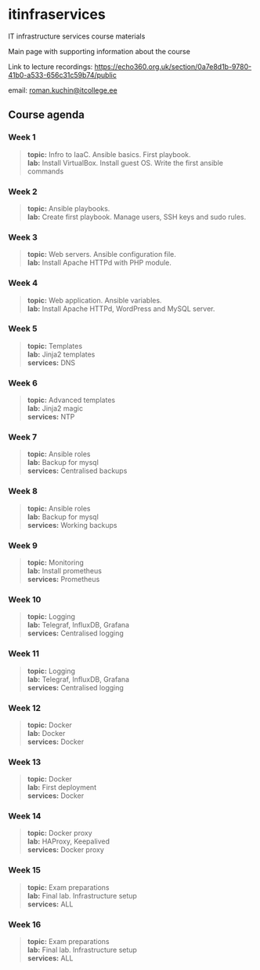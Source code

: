 # itinfraservices
IT infrastructure services course materials

Main page with supporting information about the course

Link to lecture recordings: https://echo360.org.uk/section/0a7e8d1b-9780-41b0-a533-656c31c59b74/public

email: roman.kuchin@itcollege.ee

## Course agenda
### Week 1
>**topic:** Infro to IaaC. Ansible basics. First playbook.  
>**lab:** Install VirtualBox. Install guest OS. Write the first ansible commands

### Week 2
>**topic:** Ansible playbooks.  
>**lab:** Create first playbook. Manage users, SSH keys and sudo rules.

### Week 3
>**topic:** Web servers. Ansible configuration file.  
>**lab:** Install Apache HTTPd with PHP module.

### Week 4
>**topic:** Web application. Ansible variables.  
>**lab:** Install Apache HTTPd, WordPress and MySQL server.

### Week 5
>**topic:** Templates  
>**lab:** Jinja2 templates  
>**services:** DNS

### Week 6
>**topic:** Advanced templates  
>**lab:** Jinja2 magic  
>**services:** NTP

### Week 7
>**topic:** Ansible roles  
>**lab:** Backup for mysql  
>**services:** Centralised backups

### Week 8
>**topic:** Ansible roles  
>**lab:** Backup for mysql  
>**services:** Working backups

### Week 9
>**topic:** Monitoring  
>**lab:** Install prometheus  
>**services:** Prometheus

### Week 10
>**topic:** Logging  
>**lab:** Telegraf, InfluxDB, Grafana  
>**services:** Centralised logging

### Week 11
>**topic:** Logging  
>**lab:** Telegraf, InfluxDB, Grafana  
>**services:** Centralised logging

### Week 12
>**topic:** Docker  
>**lab:** Docker  
>**services:** Docker

### Week 13
>**topic:** Docker  
>**lab:** First deployment  
>**services:** Docker

### Week 14
>**topic:** Docker proxy  
>**lab:** HAProxy, Keepalived  
>**services:** Docker proxy

### Week 15
>**topic:** Exam preparations  
>**lab:** Final lab. Infrastructure setup  
>**services:** ALL

### Week 16
>**topic:** Exam preparations  
>**lab:** Final lab. Infrastructure setup  
>**services:** ALL
